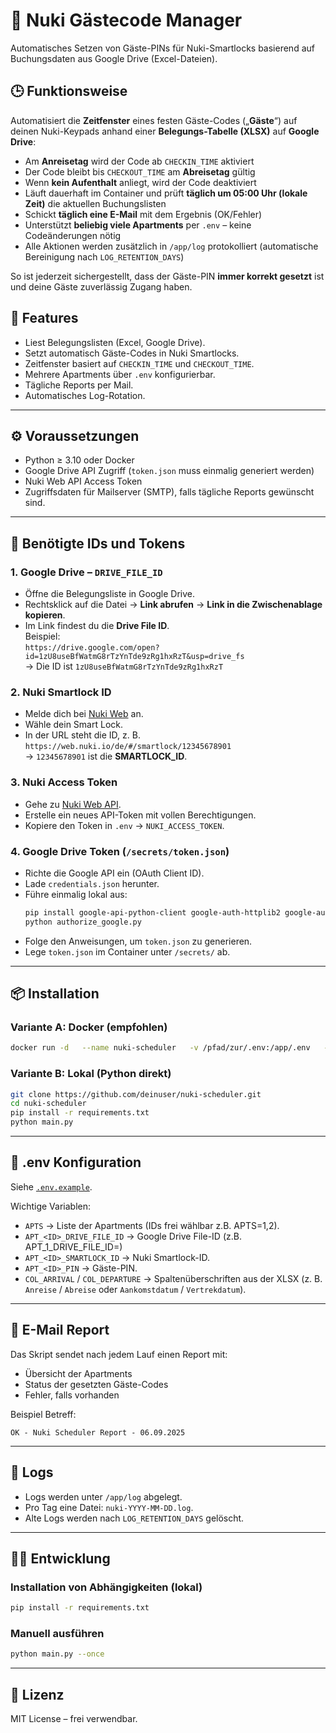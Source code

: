 # 🔐 Nuki Gästecode Manager

Automatisches Setzen von Gäste-PINs für Nuki-Smartlocks basierend auf Buchungsdaten aus Google Drive (Excel-Dateien).

## 🕒 Funktionsweise

Automatisiert die **Zeitfenster** eines festen Gäste-Codes („**Gäste**“) auf deinen Nuki-Keypads anhand einer **Belegungs-Tabelle (XLSX)** auf **Google Drive**:

- Am **Anreisetag** wird der Code ab `CHECKIN_TIME` aktiviert  
- Der Code bleibt bis `CHECKOUT_TIME` am **Abreisetag** gültig  
- Wenn **kein Aufenthalt** anliegt, wird der Code deaktiviert  
- Läuft dauerhaft im Container und prüft **täglich um 05:00 Uhr (lokale Zeit)** die aktuellen Buchungslisten  
- Schickt **täglich eine E-Mail** mit dem Ergebnis (OK/Fehler)  
- Unterstützt **beliebig viele Apartments** per `.env` – keine Codeänderungen nötig  
- Alle Aktionen werden zusätzlich in `/app/log` protokolliert (automatische Bereinigung nach `LOG_RETENTION_DAYS`)  

So ist jederzeit sichergestellt, dass der Gäste-PIN **immer korrekt gesetzt** ist und deine Gäste zuverlässig Zugang haben.

## 🚀 Features
- Liest Belegungslisten (Excel, Google Drive).
- Setzt automatisch Gäste-Codes in Nuki Smartlocks.
- Zeitfenster basiert auf `CHECKIN_TIME` und `CHECKOUT_TIME`.
- Mehrere Apartments über `.env` konfigurierbar.
- Tägliche Reports per Mail.
- Automatisches Log-Rotation.

---

## ⚙️ Voraussetzungen

- Python ≥ 3.10 oder Docker
- Google Drive API Zugriff (`token.json` muss einmalig generiert werden)
- Nuki Web API Access Token
- Zugriffsdaten für Mailserver (SMTP), falls tägliche Reports gewünscht sind.

---

## 🔑 Benötigte IDs und Tokens

### 1. Google Drive – `DRIVE_FILE_ID`
- Öffne die Belegungsliste in Google Drive.
- Rechtsklick auf die Datei → **Link abrufen** → **Link in die Zwischenablage kopieren**.
- Im Link findest du die **Drive File ID**.  
  Beispiel:  
  `https://drive.google.com/open?id=1zU8useBfWatmG8rTzYnTde9zRg1hxRzT&usp=drive_fs`  
  → Die ID ist `1zU8useBfWatmG8rTzYnTde9zRg1hxRzT`


### 2. Nuki Smartlock ID
- Melde dich bei [Nuki Web](https://web.nuki.io) an.
- Wähle dein Smart Lock.
- In der URL steht die ID, z. B. `https://web.nuki.io/de/#/smartlock/12345678901`  
  → `12345678901` ist die **SMARTLOCK_ID**.

### 3. Nuki Access Token
- Gehe zu [Nuki Web API](https://web.nuki.io/de/#/admin/web-api).
- Erstelle ein neues API-Token mit vollen Berechtigungen.
- Kopiere den Token in `.env` → `NUKI_ACCESS_TOKEN`.

### 4. Google Drive Token (`/secrets/token.json`)
- Richte die Google API ein (OAuth Client ID).
- Lade `credentials.json` herunter.
- Führe einmalig lokal aus:
  ```bash
  pip install google-api-python-client google-auth-httplib2 google-auth-oauthlib
  python authorize_google.py
  ```
- Folge den Anweisungen, um `token.json` zu generieren.
- Lege `token.json` im Container unter `/secrets/` ab.

---

## 📦 Installation

### Variante A: Docker (empfohlen)

```bash
docker run -d   --name nuki-scheduler   -v /pfad/zur/.env:/app/.env   -v /pfad/zu/secrets:/secrets   -v /pfad/zu/log:/app/log   python:3.11-slim   sh -c "pip install --no-cache-dir -r /app/requirements.txt && python -u /app/main.py"
```

### Variante B: Lokal (Python direkt)

```bash
git clone https://github.com/deinuser/nuki-scheduler.git
cd nuki-scheduler
pip install -r requirements.txt
python main.py
```

---

## 📝 .env Konfiguration

Siehe [`.env.example`](.env.example).

Wichtige Variablen:
- `APTS` → Liste der Apartments (IDs frei wählbar z.B. APTS=1,2).
- `APT_<ID>_DRIVE_FILE_ID` → Google Drive File-ID (z.B. APT_1_DRIVE_FILE_ID=)
- `APT_<ID>_SMARTLOCK_ID` → Nuki Smartlock-ID.
- `APT_<ID>_PIN` → Gäste-PIN.
- `COL_ARRIVAL` / `COL_DEPARTURE` → Spaltenüberschriften aus der XLSX (z. B. `Anreise` / `Abreise` oder `Aankomstdatum` / `Vertrekdatum`).

---

## 📧 E-Mail Report

Das Skript sendet nach jedem Lauf einen Report mit:
- Übersicht der Apartments
- Status der gesetzten Gäste-Codes
- Fehler, falls vorhanden

Beispiel Betreff:
```
OK - Nuki Scheduler Report - 06.09.2025
```

---

## 🔄 Logs

- Logs werden unter `/app/log` abgelegt.
- Pro Tag eine Datei: `nuki-YYYY-MM-DD.log`.
- Alte Logs werden nach `LOG_RETENTION_DAYS` gelöscht.

---

## 👨‍💻 Entwicklung

### Installation von Abhängigkeiten (lokal)
```bash
pip install -r requirements.txt
```

### Manuell ausführen
```bash
python main.py --once
```

---

## 📜 Lizenz

MIT License – frei verwendbar.
